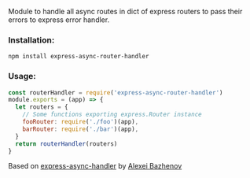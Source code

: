 Module to handle all async routes in dict of express routers to pass their errors to express error handler.

### Installation:

```
npm install express-async-router-handler
```

### Usage:

```javascript
const routerHandler = require('express-async-router-handler')
module.exports = (app) => {
  let routers = { 
    // Some functions exporting express.Router instance
    fooRouter: require('./foo')(app),
    barRouter: require('./bar')(app),
  }
  return routerHandler(routers)
}

```
Based on [express-async-handler](https://github.com/Abazhenov/express-async-handler ) by [Alexei Bazhenov](https://github.com/Abazhenov)